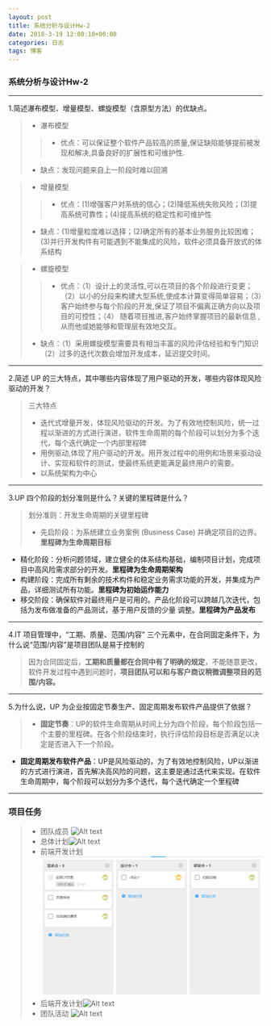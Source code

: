 ```yaml
---
layout: post
title: 系统分析与设计Hw-2
date: 2018-3-19 12:00:10+00:00
categories: 日志
tags: 博客
---
```


### 系统分析与设计Hw-2
------
1.简述瀑布模型、增量模型、螺旋模型（含原型方法）的优缺点。
> - 瀑布模型
>>- 优点：可以保证整个软件产品较高的质量,保证缺陷能够提前被发现和解决,具备良好的扩展性和可维护性.
>- 缺点：发现问题来自上一阶段时难以回溯

>- 增量模型
>>- 优点：(1)增强客户对系统的信心；(2)降低系统失败风险；(3)提高系统可靠性；(4)提高系统的稳定性和可维护性
>- 缺点：(1)增量粒度难以选择；(2)确定所有的基本业务服务比较困难；(3)并行开发构件有可能遇到不能集成的风险，软件必须具备开放式的体系结构

> - 螺旋模型
>>- 优点：（1）设计上的灵活性,可以在项目的各个阶段进行变更；（2）以小的分段来构建大型系统,使成本计算变得简单容易；（3）客户始终参与每个阶段的开发,保证了项目不偏离正确方向以及项目的可控性；（4） 随着项目推进,客户始终掌握项目的最新信息 , 从而他或她能够和管理层有效地交互。
>- 缺点：（1）采用螺旋模型需要具有相当丰富的风险评估经验和专门知识（2）过多的迭代次数会增加开发成本，延迟提交时间。

---------
2.简述 UP 的三大特点，其中哪些内容体现了用户驱动的开发，哪些内容体现风险驱动的开发？
>三大特点
>- 迭代式增量开发，体现风险驱动的开发。为了有效地控制风险，统一过程以渐进的方式进行演进，软件生命周期的每个阶段可以划分为多个迭代，每个迭代确定一个内部里程碑
>- 用例驱动,体现了用户驱动的开发。用开发过程中的用例和场景来驱动设计、实现和软件的测试，使最终系统更能满足最终用户的需要。 
>- 以系统架构为中心 

---------
3.UP 四个阶段的划分准则是什么？关键的里程碑是什么？
>划分准则：开发生命周期的关键里程碑
>- 先启阶段：为系统建立业务案例 (Business Case) 并确定项目的边界。**里程碑为生命周期目标**
- 精化阶段：分析问题领域，建立健全的体系结构基础，编制项目计划，完成项目中高风险需求部分的开发。**里程碑为生命周期架构**
- 构建阶段：完成所有剩余的技术构件和稳定业务需求功能的开发，并集成为产品，详细测试所有功能。**里程碑为初始运作能力**
- 移交阶段：确保软件对最终用户是可用的。产品化阶段可以跨越几次迭代，包括为发布做准备的产品测试，基于用户反馈的少量
调整。**里程碑为产品发布**

---------
4.IT 项目管理中，“工期、质量、范围/内容” 三个元素中，在合同固定条件下，为什么说“范围/内容”是项目团队是易于控制的
>因为合同固定后，**工期和质量都在合同中有了明确的规定**，不能随意更改，软件开发过程中遇到问题时，**项目团队可以和与客户商议稍微调整项目的范围/内容。**

---------
5.为什么说，UP 为企业按固定节奏生产、固定周期发布软件产品提供了依据？
>- **固定节奏**：UP的软件生命周期从时间上分为四个阶段，每个阶段包括一个主要的里程碑。在各个阶段结束时，执行评估阶段目标是否满足以决定是否进入下一个阶段。
- **固定周期发布软件产品**：UP是风险驱动的，为了有效地控制风险，UP以渐进的方式进行演进，首先解决高风险的问题，这主要是通过迭代来实现。在软件生命周期中，每个阶段可以划分为多个迭代，每个迭代确定一个里程碑

---------

### 项目任务

> - 团队成员
> ![Alt text](https://github.com/KAKE4420/KAKE4420.github.io/_img/团队成员.png)
> - 总体计划![Alt text](https://github.com/KAKE4420/KAKE4420.github.io/_img/总体计划.png)
> - 前端开发计划![Alt text](https://github.com/KAKE4420/KAKE4420.github.io/blob/master/_img/%E5%89%8D%E7%AB%AF%E8%AE%A1%E5%88%92.png)
> - 后端开发计划![Alt text](https://github.com/KAKE4420/KAKE4420.github.io/_img/后端计划.png)
> - 团队活动
> ![Alt text](https://github.com/KAKE4420/KAKE4420.github.io/_img/团队活动.png)
